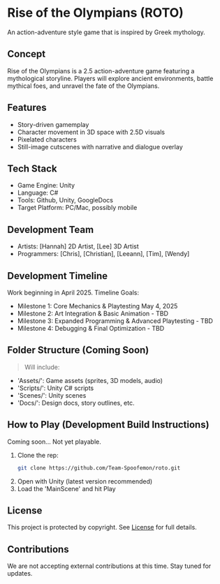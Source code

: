 # Rise of the Olympians (ROTO)

An action-adventure style game that is inspired by Greek mythology.

## Concept

Rise of the Olympians is a 2.5 action-adventure game featuring a mythological storyline. Players will explore ancient environments, battle mythical foes, and unravel the fate of the Olympians.

## Features
- Story-driven gamemplay
- Character movement in 3D space with 2.5D visuals
- Pixelated characters
- Still-image cutscenes with narrative and dialogue overlay

## Tech Stack
- Game Engine: Unity
- Language: C#
- Tools: Github, Unity, GoogleDocs
- Target Platform: PC/Mac, possibly mobile

## Development Team

- Artists: [Hannah] 2D Artist, [Lee] 3D Artist
- Programmers: [Chris], [Christian], [Leeann], [Tim], [Wendy]

## Development Timeline

Work beginning in April 2025. Timeline Goals:
- Milestone 1: Core Mechanics & Playtesting May 4, 2025
- Milestone 2: Art Integration & Basic Animation - TBD
- Milestone 3: Expanded Programming & Advanced Playtesting - TBD
- Milestone 4: Debugging & Final Optimization - TBD

## Folder Structure (Coming Soon)

> Will include:
- 'Assets/': Game assets (sprites, 3D models, audio)
- 'Scripts/': Unity C# scripts
- 'Scenes/': Unity scenes
- 'Docs/': Design docs, story outlines, etc.

## How to Play (Development Build Instructions)

Coming soon... Not yet playable.

1. Clone the rep:
   ``` bash
   git clone https://github.com/Team-Spoofemon/roto.git
   ```
2. Open with Unity (latest version recommended)
3. Load the 'MainScene' and hit Play

## License

This project is protected by copyright.
See [License](./LICENSE) for full details.

## Contributions

We are not accepting external contributions at this time. Stay tuned for updates.
